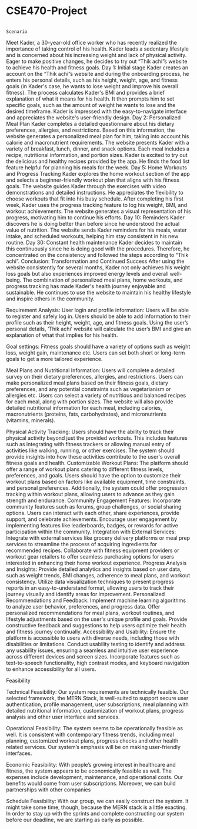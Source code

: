 # CSE470-Project
                                                                                                                                     Scenario
Meet Kader, a 30-year-old office worker who has recently realized the importance of taking control of his health. Kader leads a sedentary lifestyle and is concerned about his increasing weight and lack of physical activity. Eager to make positive changes, he decides to try out “Thik achi”s website to achieve his health and fitness goals.
Day 1: Initial stage
Kader creates an account on the “Thik achi”s website and during the onboarding process, he enters his personal details, such as his height, weight, age, and fitness goals (in Kader's case, he wants to lose weight and improve his overall fitness).
The process calculates Kader's BMI and provides a brief explanation of what it means for his health. It then prompts him to set specific goals, such as the amount of weight he wants to lose and the desired timeframe.
Kader is impressed with the easy-to-navigate interface and appreciates the website's user-friendly design.
Day 2: Personalized Meal Plan
Kader completes a detailed questionnaire about his dietary preferences, allergies, and restrictions. Based on this information, the website generates a personalized meal plan for him, taking into account his calorie and macronutrient requirements.
The website presents Kader with a variety of breakfast, lunch, dinner, and snack options. Each meal includes a recipe, nutritional information, and portion sizes.
Kader is excited to try out the delicious and healthy recipes provided by the app. He finds the food list feature helpful for planning his meals for the week.
Day 5: Home Workouts and Progress Tracking
Kader explores the home workout section of the app and selects a beginner-friendly workout plan that aligns with his fitness goals.
The website guides Kader through the exercises with video demonstrations and detailed instructions. He appreciates the flexibility to choose workouts that fit into his busy schedule.
After completing his first week, Kader uses the progress tracking feature to log his weight, BMI, and workout achievements. The website generates a visual representation of his progress, motivating him to continue his efforts.
Day 10: Reminders
Kader discovers he is doing better than before since he understood the actual value of nutrition.
The website sends Kader reminders for his meals, water intake, and scheduled workouts, helping him stay consistent in his new routine.
Day 30: Constant health maintenance
Kader decides to maintain this continuously since he is doing good with the procedures. Therefore, he concentrated on the consistency and followed the steps according to “Thik achi”.
Conclusion: Transformation and Continued Success
After using the website consistently for several months, Kader not only achieves his weight loss goals but also experiences improved energy levels and overall well-being. The combination of personalized meal plans, home workouts, and progress tracking has made Kader's health journey enjoyable and sustainable. He continues to use the website to maintain his healthy lifestyle and inspire others in the community.






Requirement Analysis: 
User login and profile information:
Users will be able to register and safely log in.
Users should be able to add information to their profile such as their height, weight, age, and fitness goals. 
Using the user’s personal details, ‘Thik achi’ website will calculate the user’s BMI and give an explanation of what that implies for his health.


Goal settings:
Fitness goals should have a variety of options such as weight loss, weight gain, maintenance etc. 
Users can set both short or long-term goals to get a more tailored experience.


Meal Plans and Nutritional Information:
Users will complete a detailed survey on their dietary preferences, allergies, and restrictions. 
Users can make personalized meal plans based on their fitness goals, dietary preferences, and any potential constraints such as vegetarianism or allergies etc. 
Users can select a variety of nutritious and balanced recipes for each meal, along with portion sizes.
The website will also provide detailed nutritional information for each meal, including calories, macronutrients (proteins, fats, carbohydrates), and micronutrients (vitamins, minerals).


Physical Activity Tracking:
Users should have the ability to track their physical activity beyond just the provided workouts.
This includes features such as integrating with fitness trackers or allowing manual entry of activities like walking, running, or other exercises.
The system should provide insights into how these activities contribute to the user's overall fitness goals and health.
Customizable Workout Plans:
The platform should offer a range of workout plans catering to different fitness levels, preferences, and goals.
Users should have the option to customize their workout plans based on factors like available equipment, time constraints, and personal preferences.
Additionally, the system could offer progression tracking within workout plans, allowing users to advance as they gain strength and endurance.
Community Engagement Features:
Incorporate community features such as forums, group challenges, or social sharing options.
Users can interact with each other, share experiences, provide support, and celebrate achievements.
Encourage user engagement by implementing features like leaderboards, badges, or rewards for active participation within the community.
Integration with External Services:
Integrate with external services like grocery delivery platforms or meal prep services to streamline the process of acquiring ingredients for recommended recipes.
Collaborate with fitness equipment providers or workout gear retailers to offer seamless purchasing options for users interested in enhancing their home workout experience.
Progress Analysis and Insights:
Provide detailed analytics and insights based on user data, such as weight trends, BMI changes, adherence to meal plans, and workout consistency.
Utilize data visualization techniques to present progress reports in an easy-to-understand format, allowing users to track their journey visually and identify areas for improvement.
Personalized Recommendations and Feedback:
Implement machine learning algorithms to analyze user behavior, preferences, and progress data.
Offer personalized recommendations for meal plans, workout routines, and lifestyle adjustments based on the user's unique profile and goals.
Provide constructive feedback and suggestions to help users optimize their health and fitness journey continually.
Accessibility and Usability:
Ensure the platform is accessible to users with diverse needs, including those with disabilities or limitations.
Conduct usability testing to identify and address any usability issues, ensuring a seamless and intuitive user experience across different devices and screen sizes.
Incorporate features such as text-to-speech functionality, high contrast modes, and keyboard navigation to enhance accessibility for all users.











Feasibility			

Technical Feasibility: Our system requirements are technically feasible. Our selected framework, the MERN Stack, is well-suited to support secure user authentication, profile management, user subscriptions, meal planning with detailed nutritional information, customization of workout plans, progress analysis and other user interface and services.


Operational Feasibility: The system seems to be operationally feasible as well. It is consistent with contemporary fitness trends, including meal planning, customized workout plans, progress checks and other health related services. Our system’s emphasis will be on making user-friendly interfaces.


Economic Feasibility: With people’s growing interest in healthcare and fitness, the system appears to be economically feasible as well. The expenses include development, maintenance, and operational costs. Our benefits would come from user subscriptions. Moreover, we can build partnerships with other companies 


Schedule Feasibility: With our group, we can easily construct the system. It might take some time, though, because the MERN stack is a little exacting. In order to stay up with the sprints and complete constructing our system before our deadline, we are starting as early as possible.









